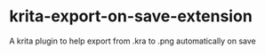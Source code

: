 # krita-export-on-save-extension
 A krita plugin to help export from .kra to .png automatically on save
